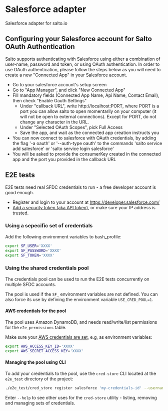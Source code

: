 # Salesforce adapter

Salesforce adapter for salto.io

## Configuring your Salesforce account for Salto OAuth Authentication
Salto supports authenticating with Salesforce using either a combination of user-name, password and token, or using OAuth authentication. In order to use OAuth authentication, please follow the steps below as you will need to create a new "Connected App" in your Salesforce account.
- Go to your salesforce account's setup screen
- Go to "App Manager", and click "New Connected App"
- Fill mandatory fields (Connected App Name, Api Name, Contact Email), then check "Enable Oauth Settings"
	- Under "callback URL", write http://localhost:PORT, where PORT is a port you can allow salto to open momentarily on your computer (it will not be open to external connections). Except for PORT, do not change any character in the URL. 
	- Under "Selected OAuth Scopes", pick Full Access
	- Save the app, and wait as the connected app creation instructs you
- You can now connect to salesforce with OAuth credentials, by adding the flag '-a oauth' or '--auth-type oauth' to the commands 'salto service add salesforce' or 'salto service login salesforce'
- You will be asked to provide the consumerKey created in the connected app and the port you provided in the callback URL 
## E2E tests

E2E tests need real SFDC credentials to run - a free developer account is good enough.

- Register and login to your account at <https://developer.salesforce.com/>
- [Add a security token (aka API token)](https://help.salesforce.com/articleView?id=user_security_token.htm), or make sure your IP address is trusted.

### Using a sepecific set of credentials

Add the following environment variables to bash_profile:
```bash
export SF_USER='XXXX'
export SF_PASSWORD='XXXX'
export SF_TOKEN='XXXX'
```

### Using the shared credentials pool

The credentials pool can be used to run the E2E tests concurrently on multiple SFDC accounts.

The pool is used if the `SF_` environment variables are not defined. You can also force its use by defining the environment variable `USE_CRED_POOL=1`.

#### AWS credentials for the pool

The pool uses Amazon DynamoDB, and needs read/write/list permissions for the `e2e_permissions` table.

Make sure your [AWS credentials are set](https://docs.aws.amazon.com/cli/latest/userguide/cli-chap-configure.html), e.g, as environment variables:
```bash
export AWS_ACCESS_KEY_ID='XXXX'
export AWS_SECRET_ACCESS_KEY='XXXX'
```

#### Managing the pool using CLI

To add your credentials to the pool, use the `cred-store` CLI located at the `e2e_test` directory of the project:

```bash
./e2e_test/cred_store register salesforce 'my-credentials-id' --username='myuser@mydomain.com' --password='MYPASSWORD' --api-token='MYAPITOKEN'
```

Enter `--help` to see other uses for the `cred-store` utility - listing, removing and managing sets of credentials.
